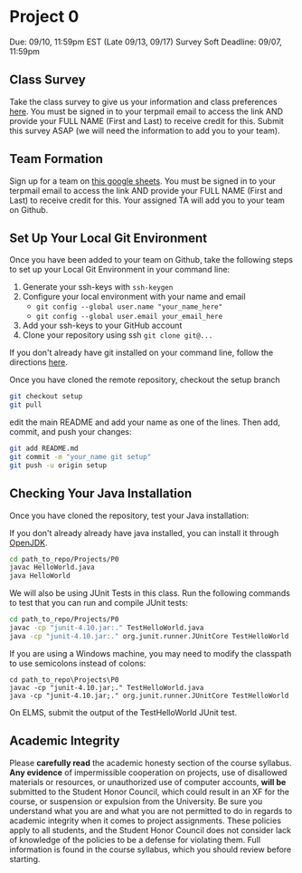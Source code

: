 # Project 0
Due: 09/10, 11:59pm EST (Late 09/13, 09/17)
Survey Soft Deadline: 09/07, 11:59pm

## Class Survey

Take the class survey to give us your information and class preferences [here](https://forms.gle/ZEkNzA9qPKvHWQRp6). You must be signed in to your terpmail email to access the link AND provide your FULL NAME (First and Last) to receive credit for this. Submit this survey ASAP (we will need the information to add you to your team).

## Team Formation

Sign up for a team on [this google sheets](https://docs.google.com/spreadsheets/d/1Vpk3ItHD1IkxlZtybxKcOvl4k_ZeH98llw5K6LoltDs/edit?usp=sharing). You must be signed in to your terpmail email to access the link AND provide your FULL NAME (First and Last) to receive credit for this.
Your assigned TA will add you to your team on Github. 

## Set Up Your Local Git Environment
Once you have been added to your team on Github, take the following steps to set up your Local Git Environment in your command line:

1. Generate your ssh-keys with ```ssh-keygen```
2. Configure your local environment with your name and email
      - ```git config --global user.name "your_name_here"```
      - ```git config --global user.email your_email_here```
3. Add your ssh-keys to your GitHub account 
4. Clone your repository using ssh ```git clone git@...```

If you don't already have git installed on your command line, follow the directions [here](https://git-scm.com/book/en/v2/Getting-Started-Installing-Git).

Once you have cloned the remote repository, checkout the setup branch

```bash
git checkout setup
git pull
```

edit the main README and add your name as one of the lines. Then add, commit, and push your changes:

```bash
git add README.md
git commit -m "your_name git setup"
git push -u origin setup
```

## Checking Your Java Installation

Once you have cloned the repository, test your Java installation:

If you don't already already have java installed, you can install it through [OpenJDK](https://openjdk.java.net/install/).

```bash
cd path_to_repo/Projects/P0
javac HelloWorld.java
java HelloWorld
```

We will also be using JUnit Tests in this class. Run the following commands to test that you can run and compile JUnit tests:

```bash
cd path_to_repo/Projects/P0
javac -cp "junit-4.10.jar:." TestHelloWorld.java 
java -cp "junit-4.10.jar:." org.junit.runner.JUnitCore TestHelloWorld
```

If you are using a Windows machine, you may need to modify the classpath to use semicolons instead of colons:

```
cd path_to_repo\Projects\P0
javac -cp "junit-4.10.jar;." TestHelloWorld.java
java -cp "junit-4.10.jar;." org.junit.runner.JUnitCore TestHelloWorld
```

On ELMS, submit the output of the TestHelloWorld JUnit test.

## Academic Integrity

Please **carefully read** the academic honesty section of the course syllabus. **Any evidence** of impermissible cooperation on projects, use of disallowed materials or resources, or unauthorized use of computer accounts, **will be** submitted to the Student Honor Council, which could result in an XF for the course, or suspension or expulsion from the University. Be sure you understand what you are and what you are not permitted to do in regards to academic integrity when it comes to project assignments. These policies apply to all students, and the Student Honor Council does not consider lack of knowledge of the policies to be a defense for violating them. Full information is found in the course syllabus, which you should review before starting.
